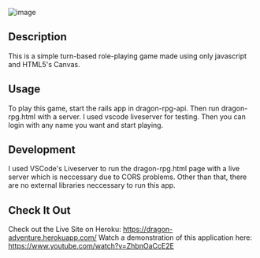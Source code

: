![image](https://user-images.githubusercontent.com/31847596/112695194-a7953200-8e51-11eb-838d-1ca20faba480.png)

## Description
This is a simple turn-based role-playing game made using only javascript and HTML5's Canvas. 

## Usage
To play this game, start the rails app in dragon-rpg-api. Then run dragon-rpg.html with a server. I used vscode liveserver for testing. 
Then you can login with any name you want and start playing.

## Development
I used VSCode's Liveserver to run the dragon-rpg.html page with a live server which is neccessary due to CORS problems. Other than that, there are no external libraries neccessary to run this app. 

## Check It Out
Check out the Live Site on Heroku: https://dragon-adventure.herokuapp.com/
Watch a demonstration of this application here: https://www.youtube.com/watch?v=ZhbnOaCcE2E
